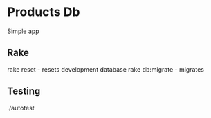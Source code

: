 # Products Db

Simple app


## Rake 
  rake reset - resets development database
  rake db:migrate - migrates
  
## Testing
  ./autotest